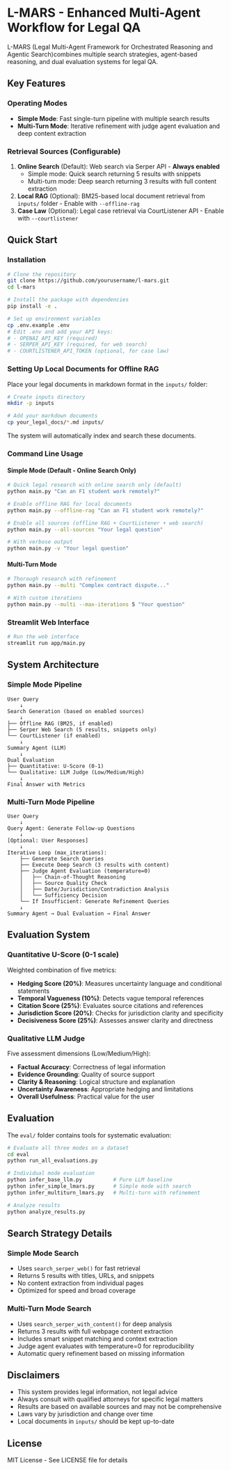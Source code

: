 # L-MARS - Enhanced Multi-Agent Workflow for Legal QA

L-MARS (Legal Multi-Agent Framework for Orchestrated Reasoning and Agentic Search)combines multiple search strategies, agent-based reasoning, and dual evaluation systems for legal QA.

## Key Features

### Operating Modes
- **Simple Mode**: Fast single-turn pipeline with multiple search results
- **Multi-Turn Mode**: Iterative refinement with judge agent evaluation and deep content extraction

### Retrieval Sources (Configurable)
1. **Online Search** (Default): Web search via Serper API - **Always enabled**
   - Simple mode: Quick search returning 5 results with snippets
   - Multi-turn mode: Deep search returning 3 results with full content extraction
2. **Local RAG** (Optional): BM25-based local document retrieval from `inputs/` folder - Enable with `--offline-rag`
3. **Case Law** (Optional): Legal case retrieval via CourtListener API - Enable with `--courtlistener`

## Quick Start

### Installation

```bash
# Clone the repository
git clone https://github.com/yourusername/l-mars.git
cd l-mars

# Install the package with dependencies
pip install -e .

# Set up environment variables
cp .env.example .env
# Edit .env and add your API keys:
# - OPENAI_API_KEY (required)
# - SERPER_API_KEY (required, for web search)
# - COURTLISTENER_API_TOKEN (optional, for case law)
```

### Setting Up Local Documents for Offline RAG

Place your legal documents in markdown format in the `inputs/` folder:

```bash
# Create inputs directory
mkdir -p inputs

# Add your markdown documents
cp your_legal_docs/*.md inputs/
```

The system will automatically index and search these documents.

### Command Line Usage

#### Simple Mode (Default - Online Search Only)
```bash
# Quick legal research with online search only (default)
python main.py "Can an F1 student work remotely?"

# Enable offline RAG for local documents
python main.py --offline-rag "Can an F1 student work remotely?"

# Enable all sources (offline RAG + CourtListener + web search)
python main.py --all-sources "Your legal question"

# With verbose output
python main.py -v "Your legal question"
```

#### Multi-Turn Mode
```bash
# Thorough research with refinement
python main.py --multi "Complex contract dispute..."

# With custom iterations
python main.py --multi --max-iterations 5 "Your question"
```

### Streamlit Web Interface

```bash
# Run the web interface
streamlit run app/main.py
```

## System Architecture

### Simple Mode Pipeline
```
User Query
    ↓
Search Generation (based on enabled sources)
    ↓
├── Offline RAG (BM25, if enabled)
├── Serper Web Search (5 results, snippets only)
└── CourtListener (if enabled)
    ↓
Summary Agent (LLM)
    ↓
Dual Evaluation
├── Quantitative: U-Score (0-1)
└── Qualitative: LLM Judge (Low/Medium/High)
    ↓
Final Answer with Metrics
```

### Multi-Turn Mode Pipeline
```
User Query
    ↓
Query Agent: Generate Follow-up Questions
    ↓
[Optional: User Responses]
    ↓
Iterative Loop (max_iterations):
    ├── Generate Search Queries
    ├── Execute Deep Search (3 results with content)
    ├── Judge Agent Evaluation (temperature=0)
    │   ├── Chain-of-Thought Reasoning
    │   ├── Source Quality Check
    │   ├── Date/Jurisdiction/Contradiction Analysis
    │   └── Sufficiency Decision
    └── If Insufficient: Generate Refinement Queries
    ↓
Summary Agent → Dual Evaluation → Final Answer
```

## Evaluation System

### Quantitative U-Score (0-1 scale)
Weighted combination of five metrics:
- **Hedging Score (20%)**: Measures uncertainty language and conditional statements
- **Temporal Vagueness (10%)**: Detects vague temporal references
- **Citation Score (25%)**: Evaluates source citations and references
- **Jurisdiction Score (20%)**: Checks for jurisdiction clarity and specificity
- **Decisiveness Score (25%)**: Assesses answer clarity and directness

### Qualitative LLM Judge
Five assessment dimensions (Low/Medium/High):
- **Factual Accuracy**: Correctness of legal information
- **Evidence Grounding**: Quality of source support
- **Clarity & Reasoning**: Logical structure and explanation
- **Uncertainty Awareness**: Appropriate hedging and limitations
- **Overall Usefulness**: Practical value for the user

## Evaluation

The `eval/` folder contains tools for systematic evaluation:

```bash
# Evaluate all three modes on a dataset
cd eval
python run_all_evaluations.py

# Individual mode evaluation
python infer_base_llm.py          # Pure LLM baseline
python infer_simple_lmars.py      # Simple mode with search
python infer_multiturn_lmars.py   # Multi-turn with refinement

# Analyze results
python analyze_results.py
```

## Search Strategy Details

### Simple Mode Search
- Uses `search_serper_web()` for fast retrieval
- Returns 5 results with titles, URLs, and snippets
- No content extraction from individual pages
- Optimized for speed and broad coverage

### Multi-Turn Mode Search  
- Uses `search_serper_with_content()` for deep analysis
- Returns 3 results with full webpage content extraction
- Includes smart snippet matching and context extraction
- Judge agent evaluates with temperature=0 for reproducibility
- Automatic query refinement based on missing information

## Disclaimers

- This system provides legal information, not legal advice
- Always consult with qualified attorneys for specific legal matters
- Results are based on available sources and may not be comprehensive
- Laws vary by jurisdiction and change over time
- Local documents in `inputs/` should be kept up-to-date

## License

MIT License - See LICENSE file for details
